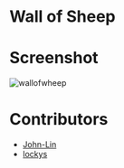 Wall of Sheep
=============


Screenshot
===========
![wallofwheep](http://i4.minus.com/iDjDWEd2n04Jn.png)


Contributors
===========
- [John-Lin](https://github.com/John-Lin)
- [lockys](https://github.com/lockys)

